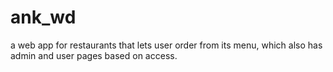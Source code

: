 # ank_wd
a web app for restaurants that lets user order from its menu, which also has admin and user pages based on access.
